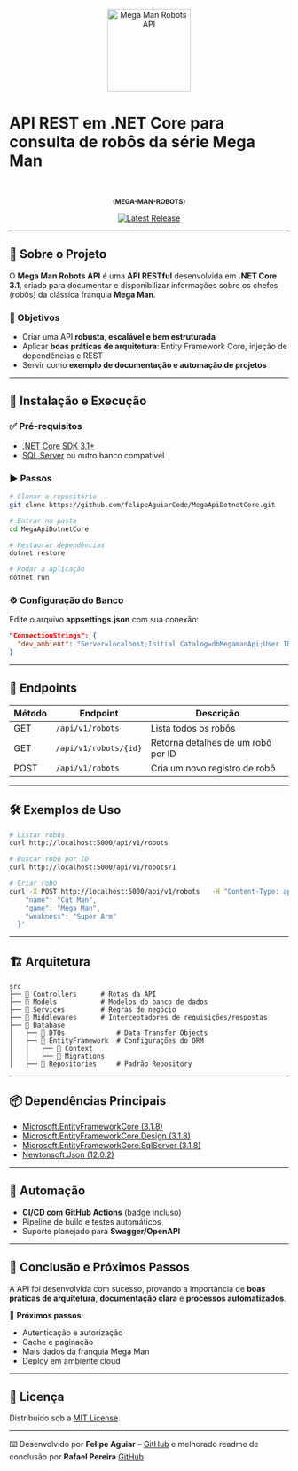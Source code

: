 <p align="center">
  <img src="./_docs/assets/icon.png" alt="Mega Man Robots API" width="150"/>
</p>

<p align="center-justify">
  <h1>API REST em .NET Core para consulta de robôs da série Mega Man</h1><br/>
 </p>
 <p align="center">
  <b><sup>(MEGA-MAN-ROBOTS)</sup></b>
</p>

 <p align="center">
  </a>
  <a href="https://github.com/felipeAguiarCode/MegaApiDotnetCore/releases/latest">
    <img src="https://img.shields.io/github/v/release/felipeAguiarCode/MegaApiDotnetCore" alt="Latest Release"/>
  </a>
</p>

---

## 📌 Sobre o Projeto

O **Mega Man Robots API** é uma **API RESTful** desenvolvida em **.NET Core 3.1**, criada para documentar e disponibilizar informações sobre os chefes (robôs) da clássica franquia **Mega Man**.

### 🎯 Objetivos

- Criar uma API **robusta, escalável e bem estruturada**  
- Aplicar **boas práticas de arquitetura**: Entity Framework Core, injeção de dependências e REST  
- Servir como **exemplo de documentação e automação de projetos**  

---

## 🚀 Instalação e Execução

### ✅ Pré-requisitos
- [.NET Core SDK 3.1+](https://dotnet.microsoft.com/download/dotnet/3.1)  
- [SQL Server](https://www.microsoft.com/sql-server) ou outro banco compatível  

### ▶️ Passos

```bash
# Clonar o repositório
git clone https://github.com/felipeAguiarCode/MegaApiDotnetCore.git

# Entrar na pasta
cd MegaApiDotnetCore

# Restaurar dependências
dotnet restore

# Rodar a aplicação
dotnet run
```

### ⚙️ Configuração do Banco

Edite o arquivo **appsettings.json** com sua conexão:

```json
"ConnectionStrings": {
  "dev_ambient": "Server=localhost;Initial Catalog=dbMegamanApi;User ID=userapi;Password=SudoPass123;"
}
```

---

## 📡 Endpoints

| Método | Endpoint              | Descrição                        |
|--------|----------------------|----------------------------------|
| GET    | `/api/v1/robots`     | Lista todos os robôs             |
| GET    | `/api/v1/robots/{id}`| Retorna detalhes de um robô por ID |
| POST   | `/api/v1/robots`     | Cria um novo registro de robô    |

---

## 🛠️ Exemplos de Uso

```bash
# Listar robôs
curl http://localhost:5000/api/v1/robots

# Buscar robô por ID
curl http://localhost:5000/api/v1/robots/1

# Criar robô
curl -X POST http://localhost:5000/api/v1/robots   -H "Content-Type: application/json"   -d '{
    "name": "Cut Man",
    "game": "Mega Man",
    "weakness": "Super Arm"
  }'
```

---

## 🏗️ Arquitetura

```
src
├── 📂 Controllers      # Rotas da API
├── 📂 Models           # Modelos do banco de dados
├── 📂 Services         # Regras de negócio
├── 📂 Middlewares      # Interceptadores de requisições/respostas
├── 📂 Database
│   ├── 📂 DTOs             # Data Transfer Objects
│   ├── 📂 EntityFramework  # Configurações do ORM
│   │   ├── 📂 Context
│   │   ├── 📂 Migrations
│   ├── 📂 Repositories     # Padrão Repository
```

---

## 📦 Dependências Principais

- [Microsoft.EntityFrameworkCore (3.1.8)](https://www.nuget.org/packages/Microsoft.EntityFrameworkCore/3.1.8)  
- [Microsoft.EntityFrameworkCore.Design (3.1.8)](https://www.nuget.org/packages/Microsoft.EntityFrameworkCore.Design/3.1.8)  
- [Microsoft.EntityFrameworkCore.SqlServer (3.1.8)](https://www.nuget.org/packages/Microsoft.EntityFrameworkCore.SqlServer/3.1.8)  
- [Newtonsoft.Json (12.0.2)](https://www.nuget.org/packages/Newtonsoft.Json/12.0.2)  

---

## 🤖 Automação

- **CI/CD com GitHub Actions** (badge incluso)  
- Pipeline de build e testes automáticos  
- Suporte planejado para **Swagger/OpenAPI**  

---

## 📌 Conclusão e Próximos Passos

A API foi desenvolvida com sucesso, provando a importância de **boas práticas de arquitetura**, **documentação clara** e **processos automatizados**.  

🔮 **Próximos passos**:  
- Autenticação e autorização  
- Cache e paginação  
- Mais dados da franquia Mega Man  
- Deploy em ambiente cloud  

---

## 📜 Licença

Distribuído sob a [MIT License](./LICENSE).  

---

⌨️ Desenvolvido por **Felipe Aguiar** – [GitHub](https://github.com/felipeAguiarCode)  e melhorado readme de conclusão por **Rafael Pereira** [GitHub](https://github.com/shakarpg)
